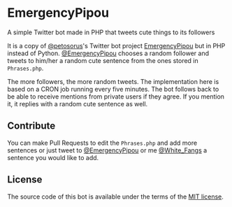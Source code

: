 # EmergencyPipou

A simple Twitter bot made in PHP that tweets cute things to its followers

It is a copy of [@petosorus](https://github.com/petosorus)'s Twitter bot project [EmergencyPipou](https://github.com/petosorus/emergencyPipou) but in PHP instead of Python.
[@EmergencyPipou](https://twitter.com/EmergencyPipou) chooses a random follower and tweets to him/her a random cute sentence from the ones stored in <code>Phrases.php</code>.

The more followers, the more random tweets. The implementation here is based on a CRON job running every five minutes.
The bot follows back to be able to receive mentions from private users if they agree.
If you mention it, it replies with a random cute sentence as well.

## Contribute

You can make Pull Requests to edit the <code>Phrases.php</code> and add more sentences or just tweet to [@EmergencyPipou](https://twitter.com/EmergencyPipou) or me [@White_Fangs](https://twitter.com/White_Fangs) a sentence you would like to add.

## License
The source code of this bot is available under the terms of the [MIT license](http://www.opensource.org/licenses/mit-license.php).

